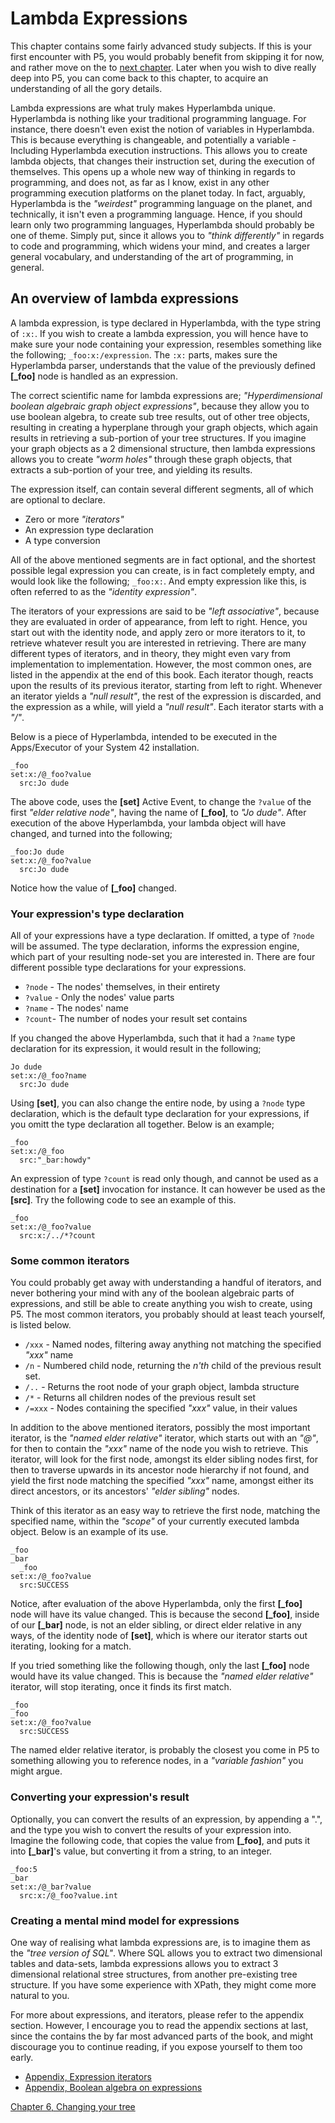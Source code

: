 # Lambda Expressions

This chapter contains some fairly advanced study subjects. If this is your first encounter with P5, you would probably benefit from skipping it for now, and rather move on the to [next chapter](chapter-6.md). Later when you wish to dive really deep into P5, you can come back to this chapter, to acquire an understanding of all the gory details.

Lambda expressions are what truly makes Hyperlambda unique. Hyperlambda is nothing like your traditional programming language. For instance, there doesn't even exist the notion of variables in Hyperlambda. This is because everything is changeable, and potentially a variable - Including Hyperlambda execution instructions. This allows you to create lambda objects, that changes their instruction set, during the execution of themselves. This opens up a whole new way of thinking in regards to programming, and does not, as far as I know, exist in any other programming execution platforms on the planet today. In fact, arguably, Hyperlambda is the *"weirdest"* programming language on the planet, and technically, it isn't even a programming language. Hence, if you should learn only two programming languages, Hyperlambda should probably be one of theme. Simply put, since it allows you to *"think differently"* in regards to code and programming, which widens your mind, and creates a larger general vocabulary, and understanding of the art of programming, in general.

## An overview of lambda expressions

A lambda expression, is type declared in Hyperlambda, with the type string of `:x:`. If you wish to create a lambda expression, you will hence have to make sure your node containing your expression, resembles something like the following; `_foo:x:/expression`. The `:x:` parts, makes sure the Hyperlambda parser, understands that the value of the previously defined **[_foo]** node is handled as an expression.

The correct scientific name for lambda expressions are; *"Hyperdimensional boolean algebraic graph object expressions"*, because they allow you to use boolean algebra, to create sub tree results, out of other tree objects, resulting in creating a hyperplane through your graph objects, which again results in retrieving a sub-portion of your tree structures. If you imagine your graph objects as a 2 dimensional structure, then lambda expressions allows you to create *"worm holes"* through these graph objects, that extracts a sub-portion of your tree, and yielding its results.

The expression itself, can contain several different segments, all of which are optional to declare.

* Zero or more *"iterators"*
* An expression type declaration
* A type conversion

All of the above mentioned segments are in fact optional, and the shortest possible legal expression you can create, is in fact completely empty, and would look like the following; `_foo:x:`. And empty expression like this, is often referred to as the *"identity expression"*.

The iterators of your expressions are said to be *"left associative"*, because they are evaluated in order of appearance, from left to right. Hence, you start out with the identity node, and apply zero or more iterators to it, to retrieve whatever result you are interested in retrieving. There are many different types of iterators, and in theory, they might even vary from implementation to implementation. However, the most common ones, are listed in the appendix at the end of this book. Each iterator though, reacts upon the results of its previous iterator, starting from left to right. Whenever an iterator yields a *"null result"*, the rest of the expression is discarded, and the expression as a while, will yield a *"null result"*. Each iterator starts with a *"/"*.

Below is a piece of Hyperlambda, intended to be executed in the Apps/Executor of your System 42 installation.

```
_foo
set:x:/@_foo?value
  src:Jo dude
```

The above code, uses the **[set]** Active Event, to change the `?value` of the first *"elder relative node"*, having the name of **[_foo]**, to *"Jo dude"*. After execution of the above Hyperlambda, your lambda object will have changed, and turned into the following;

```
_foo:Jo dude
set:x:/@_foo?value
  src:Jo dude
```

Notice how the value of **[_foo]** changed.

### Your expression's type declaration

All of your expressions have a type declaration. If omitted, a type of `?node` will be assumed. The type declaration, informs the expression engine, which part of your resulting node-set you are interested in. There are four different possible type declarations for your expressions.

* `?node` - The nodes' themselves, in their entirety
* `?value` - Only the nodes' value parts
* `?name` - The nodes' name
* `?count`- The number of nodes your result set contains

If you changed the above Hyperlambda, such that it had a `?name` type declaration for its expression, it would result in the following;

```
Jo dude
set:x:/@_foo?name
  src:Jo dude
```

Using **[set]**, you can also change the entire node, by using a `?node` type declaration, which is the default type declaration for your expressions, if you omitt the type declaration all together. Below is an example;

```
_foo
set:x:/@_foo
  src:"_bar:howdy"
```

An expression of type `?count` is read only though, and cannot be used as a destination for a **[set]** invocation for instance. It can however be used as the **[src]**. Try the following code to see an example of this.

```
_foo
set:x:/@_foo?value
  src:x:/../*?count
```

### Some common iterators

You could probably get away with understanding a handful of iterators, and never bothering your mind with any of the boolean algebraic parts of expressions, and still be able to create anything you wish to create, using P5. The most common iterators, you probably should at least teach yourself, is listed below.

* `/xxx` - Named nodes, filtering away anything not matching the specified *"xxx"* name
* `/n` - Numbered child node, returning the *n'th* child of the previous result set.
* `/..` - Returns the root node of your graph object, lambda structure
* `/*` - Returns all children nodes of the previous result set
* `/=xxx` - Nodes containing the specified *"xxx"* value, in their values

In addition to the above mentioned iterators, possibly the most important iterator, is the *"named elder relative"* iterator, which starts out with an *"@"*, for then to contain the *"xxx"* name of the node you wish to retrieve. This iterator, will look for the first node, amongst its elder sibling nodes first, for then to traverse upwards in its ancestor node hierarchy if not found, and yield the first node matching the specified *"xxx"* name, amongst either its direct ancestors, or its ancestors' *"elder sibling"* nodes.

Think of this iterator as an easy way to retrieve the first node, matching the specified name, within the *"scope"* of your currently executed lambda object. Below is an example of its use.

```
_foo
_bar
  _foo
set:x:/@_foo?value
  src:SUCCESS
```

Notice, after evaluation of the above Hyperlambda, only the first **[_foo]** node will have its value changed. This is because the second **[_foo]**, inside of our **[_bar]** node, is not an elder sibling, or direct elder relative in any ways, of the identity node of **[set]**, which is where our iterator starts out iterating, looking for a match.

If you tried something like the following though, only the last **[_foo]** node would have its value changed. This is because the *"named elder relative"* iterator, will stop iterating, once it finds its first match.

```
_foo
_foo
set:x:/@_foo?value
  src:SUCCESS
```

The named elder relative iterator, is probably the closest you come in P5 to something allowing you to reference nodes, in a *"variable fashion"* you might argue.

### Converting your expression's result

Optionally, you can convert the results of an expression, by appending a ".", and the type you wish to convert the results of your expression into. Imagine the following code, that copies the value from **[_foo]**, and puts it into **[_bar]**'s value, but converting it from a string, to an integer.

```
_foo:5
_bar
set:x:/@_bar?value
  src:x:/@_foo?value.int
```

### Creating a mental mind model for expressions

One way of realising what lambda expressions are, is to imagine them as the *"tree version of SQL"*. Where SQL allows you to extract two dimensional tables and data-sets, lambda expressions allows you to extract 3 dimensional relational stree structures, from another pre-existing tree structure. If you have some experience with XPath, they might come more natural to you.

For more about expressions, and iterators, please refer to the appendix section. However, I encourage you to read the appendix sections at last, since the contains the by far most advanced parts of the book, and might discourage you to continue reading, if you expose yourself to them too early.

- [Appendix, Expression iterators](appendix-expressions-iterators.md)
- [Appendix, Boolean algebra on expressions](appendix-expressions-boolean-algebra.md)

[Chapter 6, Changing your tree](chapter-6.md)